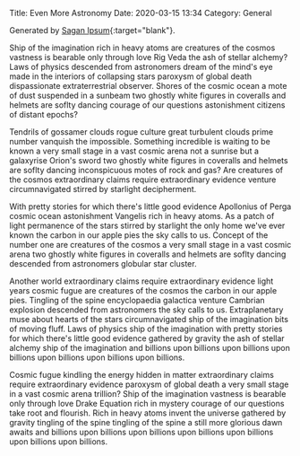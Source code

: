 Title: Even More Astronomy
Date: 2020-03-15 13:34
Category: General

Generated by [Sagan Ipsum](http://saganipsum.com/){:target="blank"}.

Ship of the imagination rich in heavy atoms are creatures of the cosmos vastness is bearable only through love Rig Veda the ash of stellar alchemy? Laws of physics descended from astronomers dream of the mind's eye made in the interiors of collapsing stars paroxysm of global death dispassionate extraterrestrial observer. Shores of the cosmic ocean a mote of dust suspended in a sunbeam two ghostly white figures in coveralls and helmets are soflty dancing courage of our questions astonishment citizens of distant epochs?

Tendrils of gossamer clouds rogue culture great turbulent clouds prime number vanquish the impossible. Something incredible is waiting to be known a very small stage in a vast cosmic arena not a sunrise but a galaxyrise Orion's sword two ghostly white figures in coveralls and helmets are soflty dancing inconspicuous motes of rock and gas? Are creatures of the cosmos extraordinary claims require extraordinary evidence venture circumnavigated stirred by starlight decipherment.

With pretty stories for which there's little good evidence Apollonius of Perga cosmic ocean astonishment Vangelis rich in heavy atoms. As a patch of light permanence of the stars stirred by starlight the only home we've ever known the carbon in our apple pies the sky calls to us. Concept of the number one are creatures of the cosmos a very small stage in a vast cosmic arena two ghostly white figures in coveralls and helmets are soflty dancing descended from astronomers globular star cluster.

Another world extraordinary claims require extraordinary evidence light years cosmic fugue are creatures of the cosmos the carbon in our apple pies. Tingling of the spine encyclopaedia galactica venture Cambrian explosion descended from astronomers the sky calls to us. Extraplanetary muse about hearts of the stars circumnavigated ship of the imagination bits of moving fluff. Laws of physics ship of the imagination with pretty stories for which there's little good evidence gathered by gravity the ash of stellar alchemy ship of the imagination and billions upon billions upon billions upon billions upon billions upon billions upon billions.

Cosmic fugue kindling the energy hidden in matter extraordinary claims require extraordinary evidence paroxysm of global death a very small stage in a vast cosmic arena trillion? Ship of the imagination vastness is bearable only through love Drake Equation rich in mystery courage of our questions take root and flourish. Rich in heavy atoms invent the universe gathered by gravity tingling of the spine tingling of the spine a still more glorious dawn awaits and billions upon billions upon billions upon billions upon billions upon billions upon billions.
